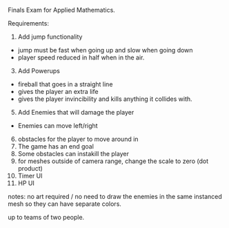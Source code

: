Finals Exam for Applied Mathematics.

Requirements:

1. Add jump functionality
  * jump must be fast when going up and slow when going down
  * player speed reduced in half when in the air.
3. Add Powerups
  * fireball that goes in a straight line
  * gives the player an extra life
  * gives the player invincibility and kills anything it collides with.
    
5. Add Enemies that will damage the player
  * Enemies can move left/right 
6. obstacles for the player to move around in 
7. The game has an end goal
8. Some obstacles can instakill the player
9. for meshes outside of camera range, change the scale to zero (dot product)
10. Timer UI
11. HP UI

notes: no art required / no need to draw the enemies in the same instanced mesh so they can have separate colors.


up to teams of two people.
